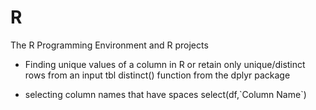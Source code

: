 # R
The R Programming Environment and R projects

* Finding unique values of a column in R or retain only unique/distinct rows from an input tbl
distinct() function from the dplyr package

* selecting column names that have spaces
select(df,\`Column Name\`)
